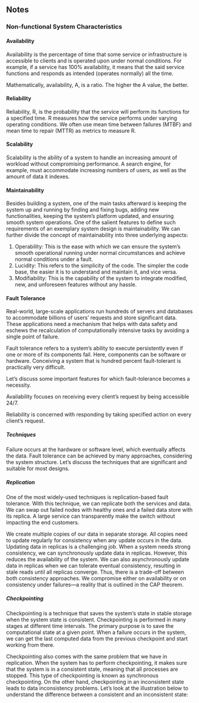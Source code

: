 ## Notes

### Non-functional System Characteristics

#### Availability
Availability is the percentage of time that some service or infrastructure is accessible to clients and is operated upon under normal conditions. For example, if a service has 100% availability, it means that the said service functions and responds as intended (operates normally) all the time.

Mathematically, availability, A, is a ratio. The higher the A value, the better.
​

#### Reliability
Reliability, R, is the probability that the service will perform its functions for a specified time. R measures how the service performs under varying operating conditions. We often use mean time between failures (MTBF) and mean time to repair (MTTR) as metrics to measure R.

#### Scalability
Scalability is the ability of a system to handle an increasing amount of workload without compromising performance. A search engine, for example, must accommodate increasing numbers of users, as well as the amount of data it indexes.

#### Maintainability
Besides building a system, one of the main tasks afterward is keeping the system up and running by finding and fixing bugs, adding new functionalities, keeping the system’s platform updated, and ensuring smooth system operations. One of the salient features to define such requirements of an exemplary system design is maintainability. We can further divide the concept of maintainability into three underlying aspects:

1. Operability: This is the ease with which we can ensure the system’s smooth operational running under normal circumstances and achieve normal conditions under a fault.
2. Lucidity: This refers to the simplicity of the code. The simpler the code base, the easier it is to understand and maintain it, and vice versa.
3. Modifiability: This is the capability of the system to integrate modified, new, and unforeseen features without any hassle.

#### Fault Tolerance
Real-world, large-scale applications run hundreds of servers and databases to accommodate billions of users’ requests and store significant data. These applications need a mechanism that helps with data safety and eschews the recalculation of computationally intensive tasks by avoiding a single point of failure.

Fault tolerance refers to a system’s ability to execute persistently even if one or more of its components fail. Here, components can be software or hardware. Conceiving a system that is hundred percent fault-tolerant is practically very difficult.


Let’s discuss some important features for which fault-tolerance becomes a necessity.

Availability focuses on receiving every client’s request by being accessible 24/7.

Reliability is concerned with responding by taking specified action on every client’s request.

##### Techniques
Failure occurs at the hardware or software level, which eventually affects the data. Fault tolerance can be achieved by many approaches, considering the system structure. Let’s discuss the techniques that are significant and suitable for most designs.

##### Replication
One of the most widely-used techniques is replication-based fault tolerance. With this technique, we can replicate both the services and data. We can swap out failed nodes with healthy ones and a failed data store with its replica. A large service can transparently make the switch without impacting the end customers.

We create multiple copies of our data in separate storage. All copies need to update regularly for consistency when any update occurs in the data. Updating data in replicas is a challenging job. When a system needs strong consistency, we can synchronously update data in replicas. However, this reduces the availability of the system. We can also asynchronously update data in replicas when we can tolerate eventual consistency, resulting in stale reads until all replicas converge. Thus, there is a trade-off between both consistency approaches. We compromise either on availability or on consistency under failures—a reality that is outlined in the CAP theorem.

##### Checkpointing
Checkpointing is a technique that saves the system’s state in stable storage when the system state is consistent. Checkpointing is performed in many stages at different time intervals. The primary purpose is to save the computational state at a given point. When a failure occurs in the system, we can get the last computed data from the previous checkpoint and start working from there.

Checkpointing also comes with the same problem that we have in replication. When the system has to perform checkpointing, it makes sure that the system is in a consistent state, meaning that all processes are stopped. This type of checkpointing is known as synchronous checkpointing. On the other hand, checkpointing in an inconsistent state leads to data inconsistency problems. Let’s look at the illustration below to understand the difference between a consistent and an inconsistent state: